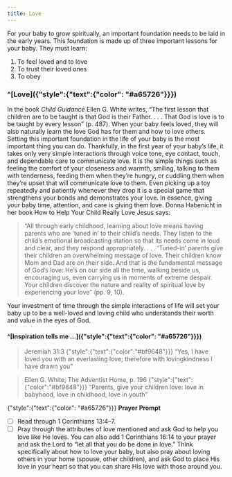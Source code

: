 ```yaml
---
title: Love
---
```


For your baby to grow spiritually, an important foundation needs to be laid in the early years. This foundation is made up of three important lessons for your baby.
They must learn:

1. To feel loved and to love
2. To trust their loved ones
3. To obey


### ^[Love]({"style":{"text":{"color": "#a65726"}}})

In the book _Child Guidance_ Ellen G. White writes, “The first lesson that children are to be taught is that God is their Father. . . . That God is love is to be taught by every lesson” (p. 487). When your baby feels loved, they will also naturally learn the love God has for them and how to love others. Setting this important foundation in the life of your baby is the most important thing you can do. Thankfully, in the first year of your baby’s life, it takes only very simple interactions through voice tone, eye contact, touch, and dependable care to communicate love. It is the simple things such as feeling the comfort of your closeness and warmth, smiling, talking to them with tenderness, feeding them when they’re hungry, or cuddling them when they’re upset that will communicate love to them. Even picking up a toy repeatedly and patiently whenever they drop it is a special game that strengthens your bonds and demonstrates your love. In essence, giving your baby time, attention, and care is giving them love. Donna Habenicht in her book How to Help Your Child Really Love Jesus says:

> “All through early childhood, learning about love means having parents who are ʻtuned inʼ to their child’s needs. They listen to the child’s emotional broadcasting station so that its needs come in loud and clear, and they respond appropriately. . . . ʻTuned-inʼ parents give their children an overwhelming message of love. Their children know Mom and Dad are on their side. And that is the fundamental message of God’s love: He’s on our side all the time, walking beside us, encouraging us, even carrying us in moments of extreme despair. Your children discover the nature and reality of spiritual love by experiencing your love” (pp. 9, 10).

Your investment of time through the simple interactions of life will set your baby up to be a well-loved and loving child who understands their worth and value in the eyes of God.

#### ^[Inspiration tells me ...]({"style":{"text":{"color": "#a65726"}}})

> <callout>Jeremiah 31:3</callout>
> {"style":{"text":{"color":"#bf9648"}}}
> “Yes, I have loved you with an everlasting love; therefore with lovingkindness I have drawn you”

> <callout>Ellen G. White, The Adventist Home, p. 196</callout>
> {"style":{"text":{"color":"#bf9648"}}}
> “Parents, give your children love: love in babyhood, love in childhood, love in youth”

{"style":{"text":{"color": "#a65726"}}}
**Prayer Prompt**

- [ ] Read through 1 Corinthians 13:4–7.
- [ ] Pray through the attributes of love mentioned and ask God to help you love like He loves. You can also add 1 Corinthians 16:14 to your prayer and ask the Lord to “let all that you do be done in love.” Think specifically about how to love your baby, but also pray about loving others in your home (spouse, other children), and ask God to place His love in your heart so that you can share His love with those around you.